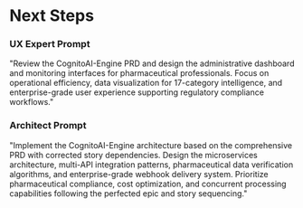 # Next Steps

### UX Expert Prompt
"Review the CognitoAI-Engine PRD and design the administrative dashboard and monitoring interfaces for pharmaceutical professionals. Focus on operational efficiency, data visualization for 17-category intelligence, and enterprise-grade user experience supporting regulatory compliance workflows."

### Architect Prompt
"Implement the CognitoAI-Engine architecture based on the comprehensive PRD with corrected story dependencies. Design the microservices architecture, multi-API integration patterns, pharmaceutical data verification algorithms, and enterprise-grade webhook delivery system. Prioritize pharmaceutical compliance, cost optimization, and concurrent processing capabilities following the perfected epic and story sequencing."